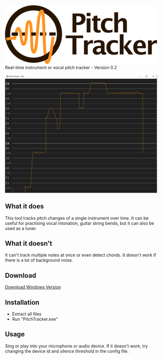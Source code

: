 ![](logo.png)
Real-time instrument or vocal pitch tracker - Version 0.2

![](screenshot.jpg)

## What it does

This tool tracks pitch changes of a single instrument over time.
It can be useful for practising vocal intonation, guitar string bends, but it can also be used as a tuner.

## What it doesn't

It can't track multiple notes at once or even detect chords. It doesn't work if there is a lot of background noise.

## Download

[Download Windows Version](https://www.dropbox.com/s/vslhfspumk18gyu/PitchTracker_V0.2.zip?dl=0)

## Installation

- Extract all files
- Run "PitchTracker.exe"

## Usage

Sing or play into your microphone or audio device. 
If it doesn't work, try changing the device id and silence threshold in the config file.
